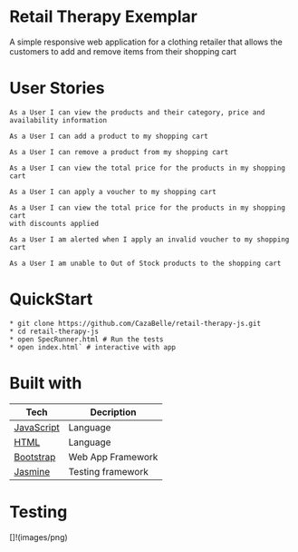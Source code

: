 Retail Therapy Exemplar
=======================
A simple responsive web application for a clothing retailer that allows the customers to add and remove items from their shopping cart

User Stories 
============
```
As a User I can view the products and their category, price and availability information
 
As a User I can add a product to my shopping cart

As a User I can remove a product from my shopping cart

As a User I can view the total price for the products in my shopping
cart

As a User I can apply a voucher to my shopping cart

As a User I can view the total price for the products in my shopping cart
with discounts applied

As a User I am alerted when I apply an invalid voucher to my shopping
cart

As a User I am unable to Out of Stock products to the shopping cart
```

QuickStart 
==========
```
* git clone https://github.com/CazaBelle/retail-therapy-js.git
* cd retail-therapy-js
* open SpecRunner.html # Run the tests
* open index.html` # interactive with app

```

Built with
===========
|  Tech|  Decription |   
|---|---|
|[JavaScript](https://devdocs.io/javascript/)| Language|
|[HTML](https://developer.mozilla.org/en-US/docs/Web/HTML) | Language |
|[Bootstrap](https://getbootstrap.com/)  | Web App Framework  |  
|[Jasmine](https://jasmine.github.io/)  | Testing framework  |  


Testing
========
[]!(images/png)
